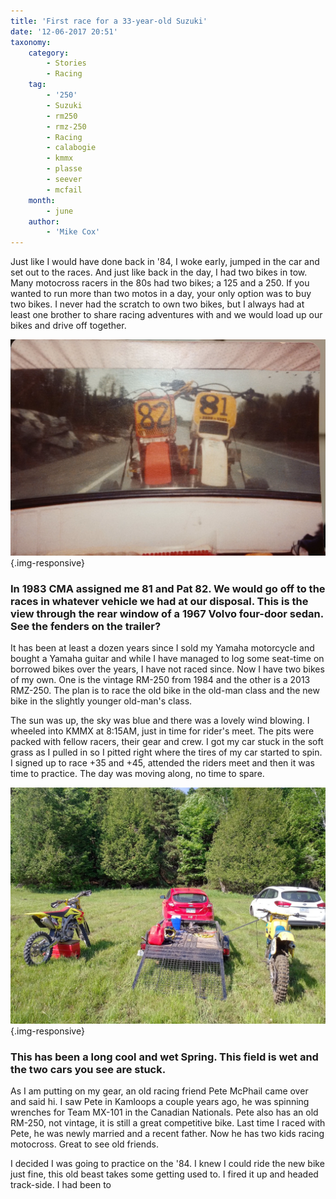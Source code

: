 ```yaml
---
title: 'First race for a 33-year-old Suzuki'
date: '12-06-2017 20:51'
taxonomy:
    category:
        - Stories
        - Racing
    tag:
        - '250'
        - Suzuki
        - rm250
        - rmz-250
        - Racing
        - calabogie
        - kmmx
        - plasse
        - seever
        - mcfail
    month:
        - june
    author:
        - 'Mike Cox'
---
```


Just like I would have done back in '84, I woke early, jumped in the car and set out to the races.  And just like back in the day, I had two bikes in tow.  Many motocross racers in the 80s had two bikes; a 125 and a 250. If you wanted to run more than two motos in a day, your only option was to buy two bikes.  I never had the scratch to own two bikes, but I always had at least one brother to share racing adventures with and we would load up our bikes and drive off together.

![Marathon of Home we make it](marathon_of_hope_we_make_it.jpg){.img-responsive}
### In 1983 CMA assigned me 81 and Pat 82.  We would go off to the races in whatever vehicle we had at our disposal.  This is the view through the rear window of a 1967 Volvo four-door sedan.  See the fenders on the trailer?

It has been at least a dozen years since I sold my Yamaha motorcycle and bought a Yamaha guitar and while I have managed to log some seat-time on borrowed bikes over the years, I have not raced since. Now I have two bikes of my own.  One is the vintage RM-250 from 1984 and the other is a 2013 RMZ-250.  The plan is to race the old bike in the old-man class and the new bike in the slightly younger old-man's class.

The sun was up, the sky was blue and there was a lovely wind blowing.  I wheeled into KMMX at 8:15AM, just in time for rider's meet.  The pits were packed with fellow racers, their gear and crew.  I got my car stuck in the soft grass as I pulled in so I pitted right where the tires of my car started to spin.  I signed up to race +35 and +45, attended the riders meet and then it was time to practice.  The day was moving along, no time to spare. 

![Pitted in the soft grass](parked-in-mud.jpg){.img-responsive}
### This has been a long cool and wet Spring.  This field is wet and the two cars you see are stuck.

As I am putting on my gear, an old racing friend Pete McPhail came over and said hi.  I saw Pete in Kamloops a couple years ago, he was spinning wrenches for Team MX-101 in the Canadian Nationals.  Pete also has an old RM-250, not vintage, it is still a great competitive bike.  Last time I raced with Pete, he was newly married and a recent father.  Now he has two kids racing motocross. Great to see old friends.

I decided I was going to practice on the '84.  I knew I could ride the new bike just fine, this old beast takes some getting used to.  I fired it up and headed track-side.  I had been to 